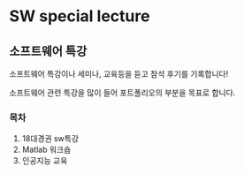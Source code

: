 # SW special lecture
## 소프트웨어 특강

소프트웨어 특강이나 세미나, 교육등을 듣고 참석 후기를 기록합니다!

소프트웨어 관련 특강을 많이 들어 포트폴리오의 부분을 목표로 합니다.

### 목차

1. 18대경권 sw특강
2. Matlab 워크숍
3. 인공지능 교육
